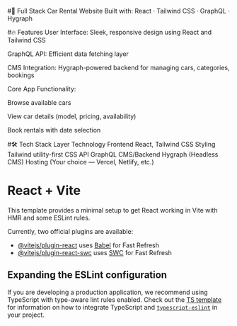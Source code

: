 #🚗 Full Stack Car Rental Website
Built with: React · Tailwind CSS · GraphQL · Hygraph

#🔥 Features
User Interface: Sleek, responsive design using React and Tailwind CSS

GraphQL API: Efficient data fetching layer

CMS Integration: Hygraph-powered backend for managing cars, categories, bookings

Core App Functionality:

Browse available cars

View car details (model, pricing, availability)

Book rentals with date selection

#🛠 Tech Stack
Layer	Technology
Frontend	React, Tailwind CSS
Styling	Tailwind utility-first CSS
API	GraphQL
CMS/Backend	Hygraph (Headless CMS)
Hosting	(Your choice — Vercel, Netlify, etc.)


# React + Vite

This template provides a minimal setup to get React working in Vite with HMR and some ESLint rules.

Currently, two official plugins are available:

- [@vitejs/plugin-react](https://github.com/vitejs/vite-plugin-react/blob/main/packages/plugin-react) uses [Babel](https://babeljs.io/) for Fast Refresh
- [@vitejs/plugin-react-swc](https://github.com/vitejs/vite-plugin-react/blob/main/packages/plugin-react-swc) uses [SWC](https://swc.rs/) for Fast Refresh

## Expanding the ESLint configuration

If you are developing a production application, we recommend using TypeScript with type-aware lint rules enabled. Check out the [TS template](https://github.com/vitejs/vite/tree/main/packages/create-vite/template-react-ts) for information on how to integrate TypeScript and [`typescript-eslint`](https://typescript-eslint.io) in your project.
